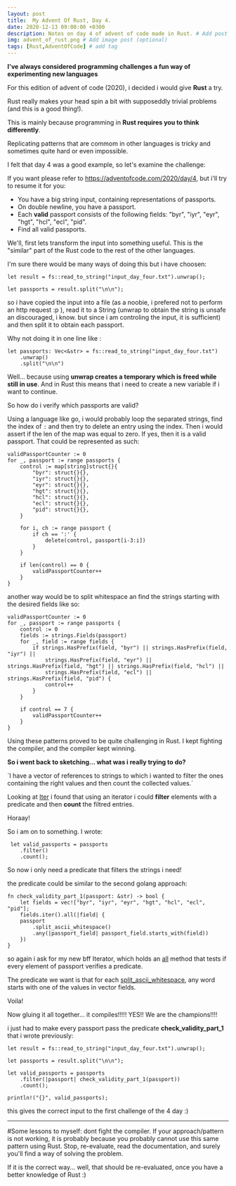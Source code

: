 ```yaml
---
layout: post
title:  My Advent Of Rust, Day 4.
date: 2020-12-13 09:00:00 +0300
description: Notes on day 4 of advent of code made in Rust. # Add post description (optional)
img: advent_of_rust.png # Add image post (optional)
tags: [Rust,AdventOfCode] # add tag
---
```


**I've always considered programming challenges a fun way of experimenting new languages**

For this edition of advent of code (2020), i decided i would give **Rust** a try.

Rust really makes your head spin a bit with supposeddly trivial problems (and this is a good thing!).

This is mainly because programming in **Rust requires you to think differently**.

Replicating patterns that are commom in other languages is tricky and sometimes quite hard or even impossible.

I felt that day 4 was a good example, so let's examine the challenge:

If you want please refer to https://adventofcode.com/2020/day/4, but i'll try to resume it for you:

 - You have a big string input, containing representations of passports.
 - On double newline, you have a passport.
 - Each **valid** passport consists of the following fields: "byr", "iyr", "eyr", "hgt", "hcl", "ecl", "pid".
 - Find all valid passports.

We'll, first lets transform the input into something useful. This is the "similar" part of the Rust code to the rest of the other languages.

I'm sure there would be many ways of doing this but i have choosen:

    let result = fs::read_to_string("input_day_four.txt").unwrap();

    let passports = result.split("\n\n");

so i have copied the input into a file (as a noobie, i prefered not to perform an http request :p ), read it to a String (unwrap to obtain the string is unsafe an discouraged, i know. but since i am controling the input, it is sufficient) and then split it to obtain each passport.

Why not doing it in one line like :

    let passports: Vec<&str> = fs::read_to_string("input_day_four.txt")
        .unwrap()
        .split("\n\n")

Well... because using **unwrap creates a temporary which is freed while still in use**. And in Rust this means that i need to create a new variable if i want to continue.

So how do i verify which passports are valid?

Using a language like go, i would probably loop the separated strings, find the index of `:` and then try to delete an entry using the index. Then i would assert if the len of the map was equal to zero. If yes, then it is a valid passport. That could be represented as such:

	validPassportCounter := 0
	for _, passport := range passports {
		control := map[string]struct{}{
			"byr": struct{}{},
			"iyr": struct{}{},
			"eyr": struct{}{},
			"hgt": struct{}{},
			"hcl": struct{}{},
			"ecl": struct{}{},
			"pid": struct{}{},
		}

		for i, ch := range passport {
			if ch == ':' {
				delete(control, passport[i-3:i])
			}
		}

		if len(control) == 0 {
			validPassportCounter++
		}
	}

another way would be to split whitespace an find the strings starting with the desired fields like so:


	validPassportCounter := 0
	for _, passport := range passports {
		control := 0
		fields := strings.Fields(passport)
		for _, field := range fields {
			if strings.HasPrefix(field, "byr") || strings.HasPrefix(field, "iyr") ||
				strings.HasPrefix(field, "eyr") || strings.HasPrefix(field, "hgt") || strings.HasPrefix(field, "hcl") ||
				strings.HasPrefix(field, "ecl") || strings.HasPrefix(field, "pid") {
				control++
			}
		}

		if control == 7 {
			validPassportCounter++
		}
	}

Using these patterns proved to be quite challenging in Rust. I kept fighting the compiler, and the compiler kept winning.

**So i went back to sketching... what was i really trying to do?**

´I have a vector of references to strings to which i wanted to filter the ones containing the right values and then count the collected values.´


Looking at [Iter]( https://doc.rust-lang.org/std/iter/struct.Filter.html#method.count ) i found that using an iterator i could **filter** elements with a predicate and then **count** the filtred entries.

Horaay!

So i am on to something. I wrote:

     let valid_passports = passports
        .filter()
        .count();

So now i only need a predicate that filters the strings i need!

the predicate could be similar to the second golang approach:

	fn check_validity_part_1(passport: &str) -> bool {
	    let fields = vec!["byr", "iyr", "eyr", "hgt", "hcl", "ecl", "pid"];
	    fields.iter().all(|field| {
		passport
		    .split_ascii_whitespace()
		    .any(|passport_field| passport_field.starts_with(field))
	    })
	}

so again i ask for my new bff Iterator, which holds an [all](https://doc.rust-lang.org/std/iter/trait.Iterator.html#method.all) method that tests if every element of passport verifies a predicate.

The predicate we want is that for each [split_ascii_whitespace](https://doc.rust-lang.org/std/primitive.str.html#method.split_ascii_whitespace), any word starts with one of the values in vector fields.

Voila!

Now gluing it all together... it compiles!!!!! YES!! We are the champions!!!!

i just had to make every passport pass the predicate **check_validity_part_1** that i wrote previously:

    let result = fs::read_to_string("input_day_four.txt").unwrap();

    let passports = result.split("\n\n");

    let valid_passports = passports
        .filter(|passport| check_validity_part_1(passport))
        .count();

    println!("{}", valid_passports);

this gives the correct input to the first challenge of the 4 day :)

---

#Some lessons to myself: dont fight the compiler. If your approach/pattern is not working, it is probably because you probably cannot use this same pattern using Rust. Stop, re-evaluate, read the documentation, and surely you'll find a way of solving the problem.

If it is the correct way... well, that should be re-evaluated, once you have a better knowledge of Rust :)

